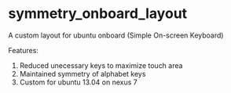 symmetry_onboard_layout
=======================

A custom layout for ubuntu onboard (Simple On-screen Keyboard)

Features:
1. Reduced unecessary keys to maximize touch area
2. Maintained symmetry of alphabet keys
3. Custom for ubuntu 13.04 on nexus 7
